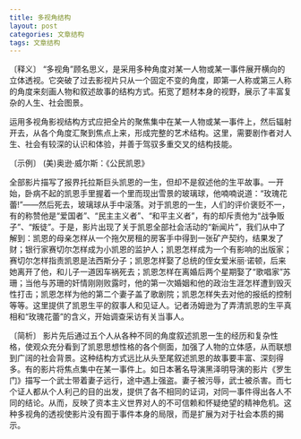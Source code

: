 ```yaml
---
title: 多视角结构
layout: post
categories: 文章结构
tags: 文章结构
---
```


〔释义〕 “多视角”顾名思义，是采用多种角度对某一人物或某一事件展开横向的立体透视。它突破了过去影视片只从一个固定不变的角度，即第一人称或第三人称的角度来刻画人物和叙述故事的结构方式。拓宽了题材本身的视野，展示了丰富复杂的人生、社会图景。

运用多视角影视结构方式应把全片的聚焦集中在某一人物或某一事件上，然后辐射开去，从各个角度汇聚到焦点上来，形成完整的艺术结构。这里，需要剧作者对人生、社会有较深的认识和体验，并善于驾驭多重交叉的结构技能。

〔示例〕 (美)奥逊·威尔斯：《公民凯恩》

全部影片描写了报界托拉斯巨头凯恩的一生，但却不是叙述他的生平故事。一开始，卧病不起的凯恩手里握着一个里而现出雪景的玻璃球，他喃喃说道：“玫瑰花蕾!”——然后死去，玻璃球从手中滚落。对于凯恩的一生，人们的评价褒贬不一，有的称赞他是“爱国者”、“民主主义者”、“和平主义者”，有的却斥责他为“战争贩子”、“叛徒”。于是，影片出现了关于凯恩全部社会活动的“新闻片”，我们从中了解到：凯恩的母亲怎样从一个拖欠房租的房客手中得到一张矿产契约，结果发了财；银行家赛切尔怎样成为小凯恩的监护人；凯恩怎样成为一个有影响的出版家；赛切尔怎样指责凯恩是法西斯分子；凯恩怎样娶了总统的侄女爱米丽·诺顿，后来她离开了他，和儿子一道因车祸死去；凯恩怎样在离婚后两个星期娶了“歌唱家”苏珊；当他与苏珊的奸情刚刚败露时，他的第一次婚姻和他的政治生涯怎样遭到毁灭性打击；凯恩怎样为他的第二个妻子盖了歌剧院；凯恩怎样失去对他的报纸的控制等等。这里提供了凯恩生平的叙事人和见证人。记者汤姆逊为了弄清凯恩的生平真相和“玫瑰花蕾”的含义，开始调查采访有关当事人。

〔简析〕 影片先后通过五个人从各种不同的角度叙述凯恩一生的经历和复杂性格，使观众充分看到了凯恩思想性格的各个侧面，加强了人物的立体感，从而联想到广阔的社会背景。这种结构方式远比从头至尾叙述凯恩的故事要丰富、深刻得多。有的影片将焦点集中在某一事件上。如日本著名导演黑泽明导演的影片《罗生门》描写一个武士带着妻子远行，途中遇上强盗。妻子被污辱，武士被杀害。而七个证人都从个人利己的目的出发，提供了各不相同的证词，对同一事件得出各人不同的结论。从而，反映了资本主义世界对人的不可信赖和怀疑绝望的精神危机。这种多视角的透视使影片没有囿于事件本身的局限，而是扩展为对于社会本质的揭示。 